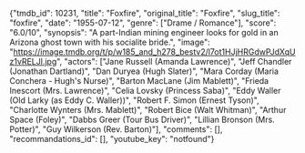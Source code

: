 {"tmdb_id": 10231, "title": "Foxfire", "original_title": "Foxfire", "slug_title": "foxfire", "date": "1955-07-12", "genre": ["Drame / Romance"], "score": "6.0/10", "synopsis": "A part-Indian mining engineer looks for gold in an Arizona ghost town with his socialite bride.", "image": "https://image.tmdb.org/t/p/w185_and_h278_bestv2/l7ot1HJjHRGdwPJdXqUz1vRELJl.jpg", "actors": ["Jane Russell (Amanda Lawrence)", "Jeff Chandler (Jonathan Dartland)", "Dan Duryea (Hugh Slater)", "Mara Corday (Maria Conchera  - Hugh's Nurse)", "Barton MacLane (Jim Mablett)", "Frieda Inescort (Mrs. Lawrence)", "Celia Lovsky (Princess Saba)", "Eddy Waller (Old Larky (as Eddy C. Waller))", "Robert F. Simon (Ernest Tyson)", "Charlotte Wynters (Mrs. Mablett)", "Robert Bice (Walt Whitman)", "Arthur Space (Foley)", "Dabbs Greer (Tour Bus Driver)", "Lillian Bronson (Mrs. Potter)", "Guy Wilkerson (Rev. Barton)"], "comments": [], "recommandations_id": [], "youtube_key": "notfound"}